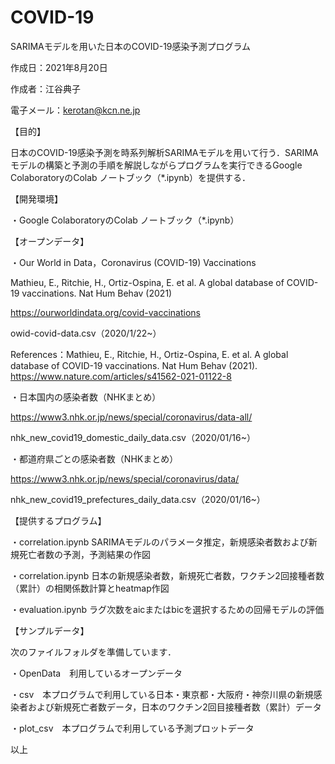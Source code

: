 # COVID-19
SARIMAモデルを用いた日本のCOVID-19感染予測プログラム

作成日：2021年8月20日

作成者：江谷典子

電子メール：kerotan@kcn.ne.jp


【目的】

日本のCOVID-19感染予測を時系列解析SARIMAモデルを用いて行う．SARIMAモデルの構築と予測の手順を解説しながらプログラムを実行できるGoogle ColaboratoryのColab ノートブック（*.ipynb）を提供する．

【開発環境】

・Google ColaboratoryのColab ノートブック（*.ipynb）

【オープンデータ】

・Our World in Data，Coronavirus (COVID-19) Vaccinations

Mathieu, E., Ritchie, H., Ortiz-Ospina, E. et al. A global database of COVID-19 vaccinations. Nat Hum Behav (2021)

https://ourworldindata.org/covid-vaccinations

owid-covid-data.csv（2020/1/22~）

References：Mathieu, E., Ritchie, H., Ortiz-Ospina, E. et al. A global database of COVID-19 vaccinations. Nat Hum Behav (2021). https://www.nature.com/articles/s41562-021-01122-8


・日本国内の感染者数（NHKまとめ）

https://www3.nhk.or.jp/news/special/coronavirus/data-all/

nhk_new_covid19_domestic_daily_data.csv（2020/01/16~）


・都道府県ごとの感染者数（NHKまとめ）

https://www3.nhk.or.jp/news/special/coronavirus/data/

nhk_new_covid19_prefectures_daily_data.csv（2020/01/16~）

【提供するプログラム】

・correlation.ipynb SARIMAモデルのパラメータ推定，新規感染者数および新規死亡者数の予測，予測結果の作図

・correlation.ipynb 日本の新規感染者数，新規死亡者数，ワクチン2回接種者数（累計）の相関係数計算とheatmap作図

・evaluation.ipynb ラグ次数をaicまたはbicを選択するための回帰モデルの評価

【サンプルデータ】

次のファイルフォルダを準備しています．

・OpenData　利用しているオープンデータ

・csv　本プログラムで利用している日本・東京都・大阪府・神奈川県の新規感染者および新規死亡者数データ，日本のワクチン2回目接種者数（累計）データ

・plot_csv　本プログラムで利用している予測プロットデータ


以上

